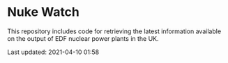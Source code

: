 # Nuke Watch

This repository includes code for retrieving the latest information available on the output of EDF nuclear power plants in the UK.

Last updated: 2021-04-10 01:58